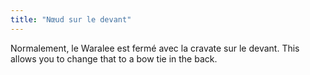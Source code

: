 ```yaml
---
title: "Nœud sur le devant"
---
```


Normalement, le Waralee est fermé avec la cravate sur le devant. This allows you to change that to a bow tie in the back.